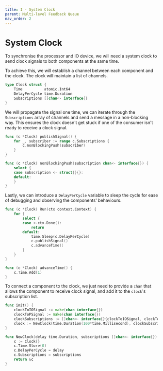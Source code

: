```yaml
---
title: I - System Clock
parent: Multi-level Feedback Queue
nav_order: 2
---
```

# System Clock
To synchronise the processor and IO device, we will need a system clock to send clock signals to both components at the same time.

To achieve this, we will establish a channel between each component and the clock. The clock will maintain a list of channels. 

```go
type Clock struct {
	Time          atomic.Int64
	DelayPerCycle time.Duration
	Subscriptions []chan<- interface{}
}
```

We will propagate the signal one time, we can iterate through the `Subscriptions` array of channels and send a message in a non-blocking way. This ensures the clock doesn't get stuck if one of the consumer isn't ready to receive a clock signal.

```go
func (c *Clock) publishSignal() {
	for _, subscriber := range c.Subscriptions {
		c.nonBlockingPush(subscriber)
	}
}

func (c *Clock) nonBlockingPush(subscription chan<- interface{}) {
	select {
	case subscription <- struct{}{}:
	default:
	}
}
```

Lastly, we can introduce a `DelayPerCycle` variable to sleep the cycle for ease of debugging and observing the components' behaviours.

```go
func (c *Clock) Run(ctx context.Context) {
	for {
		select {
		case <-ctx.Done():
			return
		default:
			time.Sleep(c.DelayPerCycle)
			c.publishSignal()
			c.advanceTime()
		}
	}
}

func (c *Clock) advanceTime() {
	c.Time.Add(1)
}
```

To connect a component to the clock, we just need to provide a `chan` that allows the component to receive clock signal, and add it to the `clock`'s subscription list.

```go
func init() {
    clockToIOSignal := make(chan interface{})
    clockToPSignal := make(chan interface{})
    clockSubscriptions := []chan<- interface{}{clockToIOSignal, clockToPSignal}
    clock := NewClock(time.Duration(100*time.Millisecond), clockSubscriptions)
}

func NewClock(delay time.Duration, subscriptions []chan<- interface{}) *Clock {
	c := Clock{}
	c.Time.Store(0)
	c.DelayPerCycle = delay
	c.Subscriptions = subscriptions
	return &c
}
```
